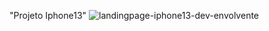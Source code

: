 "Projeto Iphone13" 
![landingpage-iphone13-dev-envolvente](https://github.com/DanielDantas0921/Iphone13/assets/87837294/e3762c24-9847-4713-bedc-191c00a7debd)
